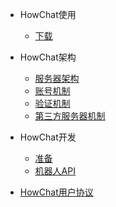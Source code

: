 - HowChat使用
  - [下载](./use/download.md)

  
- HowChat架构
  - [服务器架构](./architecture/quickstart.md)
  - [账号机制](./architecture/accountMechanism.md)
  - [验证机制](./architecture/authenticationMechanism.md)
  - [第三方服务器机制](./architecture/third-partyServerMechanism.md)
  
- HowChat开发
  - [准备](./programme/ready.md)
  - [机器人API](./programme/robotApi.md)
- [HowChat用户协议](./userAgreement.md)